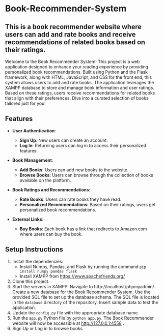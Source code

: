 # Book-Recommender-System

## This is a book recommender website where users can add and rate books and receive recommendations of related books based on their ratings.

Welcome to the Book Recommender System! This project is a web application designed to enhance your reading experience by providing personalized book recommendations. Built using Python and the Flask framework, along with HTML, JavaScript, and CSS for the front end, this system allows users to add and rate books. The application leverages the XAMPP database to store and manage book information and user ratings. Based on these ratings, users receive recommendations for related books that align with their preferences. Dive into a curated selection of books tailored just for you!

## Features

- **User Authentication**:
  - **Sign Up**: New users can create an account.
  - **Log In**: Returning users can log in to access their personalized features.

- **Book Management**:
  - **Add Books**: Users can add new books to the website.
  - **Browse Books**: Users can browse through the collection of books available on the platform.

- **Book Ratings and Recommendations**:
  - **Rate Books**: Users can rate books they have read.
  - **Personalized Recommendations**: Based on their ratings, users get personalized book recommendations.

- **External Links**:
  - **Buy Books**: Each book has a link that redirects to Amazon.com where users can buy the book.


## Setup Instructions

1. Install the dependencies:
   - Install Numpy, Pandas, and Flask by running the command `pip install numpy pandas flask`
   - Install XAMPP from https://www.apachefriends.org/
3. Clone this project.
4. Start the servers in XAMPP. Navigate to http://localhost/phpmyadmin/ . Create a new database for the Book Recommender System. Use the provided SQL file to set up the database schema. The SQL file is located in the `database` directory of the repository. Insert sample data to test the application.
5. Update the `config.py` file with the appropriate database name.
6. Run the `app.py` Python file by ```python app.py```. The Book Recommender website will now be accessible at  http://127.0.0.1:4558 .
7. Sign Up or Log in to browse books.
